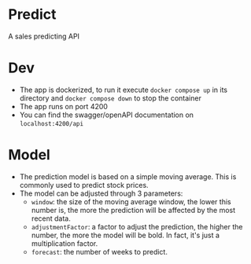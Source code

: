 # Predict

A sales predicting API

# Dev

- The app is dockerized, to run it execute `docker compose up` in its directory and `docker compose down` to stop the
  container
- The app runs on port 4200
- You can find the swagger/openAPI documentation on `localhost:4200/api`

# Model

- The prediction model is based on a simple moving average. This is commonly used to predict stock prices.
- The model can be adjusted through 3 parameters:
    - `window`: the size of the moving average window, the lower this number is, the more the prediction will be
      affected by the most recent data.
    - `adjustmentFactor`: a factor to adjust the prediction, the higher the number, the more the model will be bold. In
      fact, it's just a multiplication factor.
    - `forecast`: the number of weeks to predict.
